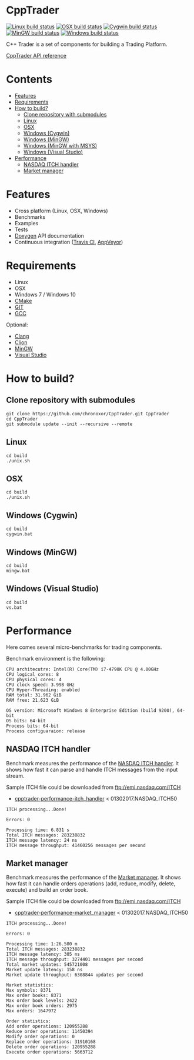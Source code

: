 # CppTrader

[![Linux build status](https://img.shields.io/travis/chronoxor/CppTrader/master.svg?label=Linux)](https://travis-ci.org/chronoxor/CppTrader)
[![OSX build status](https://img.shields.io/travis/chronoxor/CppTrader/master.svg?label=OSX)](https://travis-ci.org/chronoxor/CppTrader)
[![Cygwin build status](https://img.shields.io/appveyor/ci/chronoxor/CppTrader/master.svg?label=Cygwin)](https://ci.appveyor.com/project/chronoxor/CppTrader)
[![MinGW build status](https://img.shields.io/appveyor/ci/chronoxor/CppTrader/master.svg?label=MinGW)](https://ci.appveyor.com/project/chronoxor/CppTrader)
[![Windows build status](https://img.shields.io/appveyor/ci/chronoxor/CppTrader/master.svg?label=Windows)](https://ci.appveyor.com/project/chronoxor/CppTrader)

C++ Trader is a set of components for building a Trading Platform.

[CppTrader API reference](http://chronoxor.github.io/CppTrader/index.html)

# Contents
  * [Features](#features)
  * [Requirements](#requirements)
  * [How to build?](#how-to-build)
    * [Clone repository with submodules](#clone-repository-with-submodules)
    * [Linux](#linux)
    * [OSX](#osx)
    * [Windows (Cygwin)](#windows-cygwin)
    * [Windows (MinGW)](#windows-mingw)
    * [Windows (MinGW with MSYS)](#windows-mingw-with-msys)
    * [Windows (Visual Studio)](#windows-visual-studio)
  * [Performance](#performance)
    * [NASDAQ ITCH handler](#nasdaq-itch-handler)
    * [Market manager](#market-manager)

# Features
* Cross platform (Linux, OSX, Windows)
* Benchmarks
* Examples
* Tests
* [Doxygen](http://www.doxygen.org) API documentation
* Continuous integration ([Travis CI](https://travis-ci.com), [AppVeyor](https://www.appveyor.com))

# Requirements
* Linux
* OSX
* Windows 7 / Windows 10
* [CMake](http://www.cmake.org)
* [GIT](https://git-scm.com)
* [GCC](https://gcc.gnu.org)

Optional:
* [Clang](http://clang.llvm.org)
* [Clion](https://www.jetbrains.com/clion)
* [MinGW](http://mingw-w64.org/doku.php)
* [Visual Studio](https://www.visualstudio.com)

# How to build?

## Clone repository with submodules
```
git clone https://github.com/chronoxor/CppTrader.git CppTrader
cd CppTrader
git submodule update --init --recursive --remote
```

## Linux
```
cd build
./unix.sh
```

## OSX
```
cd build
./unix.sh
```

## Windows (Cygwin)
```
cd build
cygwin.bat
```

## Windows (MinGW)
```
cd build
mingw.bat
```

## Windows (Visual Studio)
```
cd build
vs.bat
```

# Performance

Here comes several micro-benchmarks for trading components.

Benchmark environment is the following:
```
CPU architecutre: Intel(R) Core(TM) i7-4790K CPU @ 4.00GHz
CPU logical cores: 8
CPU physical cores: 4
CPU clock speed: 3.998 GHz
CPU Hyper-Threading: enabled
RAM total: 31.962 GiB
RAM free: 21.623 GiB

OS version: Microsoft Windows 8 Enterprise Edition (build 9200), 64-bit
OS bits: 64-bit
Process bits: 64-bit
Process configuaraion: release
```

## NASDAQ ITCH handler

Benchmark measures the performance of the [NASDAQ ITCH handler](https://github.com/chronoxor/CppTrader/blob/master/include/trader/providers/nasdaq/itch_handler.h).
It shows how fast it can parse and handle ITCH messages from the input stream.

Sample ITCH file could be downloaded from ftp://emi.nasdaq.com/ITCH

* [cpptrader-performance-itch_handler](https://github.com/chronoxor/CppTrader/blob/master/performance/itch_handler.cpp) < 01302017.NASDAQ_ITCH50
```
ITCH processing...Done!

Errors: 0

Processing time: 6.831 s
Total ITCH messages: 283238832
ITCH message latency: 24 ns
ITCH message throughput: 41460256 messages per second
```

## Market manager

Benchmark measures the performance of the [Market manager](https://github.com/chronoxor/CppTrader/blob/master/include/trader/market_manager.h).
It shows how fast it can handle orders operations (add, reduce, modify, delete,
execute) and build an order book.

Sample ITCH file could be downloaded from ftp://emi.nasdaq.com/ITCH

* [cpptrader-performance-market_manager](https://github.com/chronoxor/CppTrader/blob/master/performance/market_manager.cpp) < 01302017.NASDAQ_ITCH50
```
ITCH processing...Done!

Errors: 0

Processing time: 1:26.500 m
Total ITCH messages: 283238832
ITCH message latency: 305 ns
ITCH message throughput: 3274401 messages per second
Total market updates: 545721008
Market update latency: 158 ns
Market update throughput: 6308844 updates per second

Market statistics:
Max symbols: 8371
Max order books: 8371
Max order book levels: 2422
Max order book orders: 2975
Max orders: 1647972

Order statistics:
Add order operations: 120955288
Reduce order operations: 11450394
Modify order operations: 0
Replace order operations: 31910168
Delete order operations: 120955288
Execute order operations: 5663712
```
